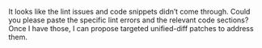 It looks like the lint issues and code snippets didn’t come through. Could you please paste the specific lint errors and the relevant code sections? Once I have those, I can propose targeted unified-diff patches to address them.